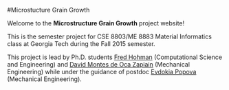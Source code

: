 #Microstucture Grain Growth

Welcome to the **Microstructure Grain Growth** project website! 

This is the semester project for CSE 8803/ME 8883 Material Informatics class at Georgia Tech during the Fall 2015 semester.

This project is lead by Ph.D. students [Fred Hohman][fh] (Computational Science and Engineering) and [David Montes de Oca Zapiain][dm] (Mechanical Engineering) while under the guidance of postdoc [Evdokia Popova][ep] (Mechanical Engineering). 

[fh]: http://www.fredhohamn.com "Fred Hohman."
[dm]: http://mined.gatech.edu/members/David-MontesdeOca-Zapiain/ "David Montes de Oca Zapiain."
[ep]: http://mined.gatech.edu/members/Eva/ "Evdokia Popova."